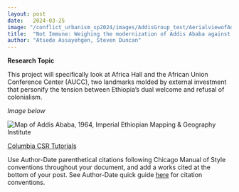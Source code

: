 ```yaml
---
layout: post
date:   2024-03-25
image: "/conflict_urbanism_sp2024/images/AddisGroup_test/AerialviewofAddispre1935.png" 
title:  "Not Immune: Weighing the modernization of Addis Ababa against a national culture of colonial denial"
author: "Atsede Assayehgen, Steven Duncan"
---
```

**Research Topic**  


This project will specifically look at Africa Hall and the African Union Conference Center (AUCC), two landmarks molded by external investment that personify the tension between Ethiopia’s dual welcome and refusal of colonialism.  


*Image below*    


![Map of Addis Ababa, 1964, Imperial Ethiopian Mapping & Geography Institute](/conflict_urbanism_sp2024/images/AddisGroup_test/download1.png)  

[Columbia CSR Tutorials](http://c4sr.columbia.edu/)  


Use Author-Date parenthetical citations following Chicago Manual of Style conventions throughout your document, and add a works cited at the bottom of your post. See Author-Date quick guide [here](https://www-chicagomanualofstyle-org.ezproxy.cul.columbia.edu/tools_citationguide/citation-guide-2.html) for citation conventions.  
 